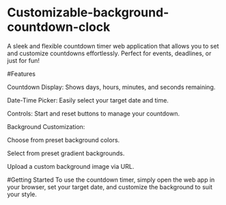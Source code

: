 # Customizable-background-countdown-clock
A sleek and flexible countdown timer web application that allows you to set and customize countdowns effortlessly. Perfect for events, deadlines, or just for fun!

#Features

Countdown Display: Shows days, hours, minutes, and seconds remaining.

Date-Time Picker: Easily select your target date and time.

Controls: Start and reset buttons to manage your countdown.

Background Customization:

Choose from preset background colors.

Select from preset gradient backgrounds.

Upload a custom background image via URL.

#Getting Started
To use the countdown timer, simply open the web app in your browser, set your target date, and customize the background to suit your style.
